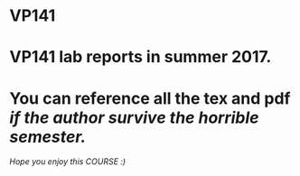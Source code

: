 # VP141
VP141 lab reports in summer 2017.  
===  
You can reference all the tex and pdf *if the author survive the horrible semester.*  
===  
*Hope you enjoy this COURSE :)*  
